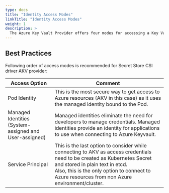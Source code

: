 ```yaml
---
type: docs
title: "Identity Access Modes"
linkTitle: "Identity Access Modes"
weight: 1
description: >
  The Azure Key Vault Provider offers four modes for accessing a Key Vault instance
---
```


## Best Practices

Following order of access modes is recommended for Secret Store CSI driver AKV provider:

| Access Option                                          | Comment                                                                                                                                                                                                                                                        |
| ------------------------------------------------------ | -------------------------------------------------------------------------------------------------------------------------------------------------------------------------------------------------------------------------------------------------------------- |
| Pod Identity                                           | This is the most secure way to get access to Azure resources (AKV in this case) as it uses the managed identity bound to the Pod.                                                                                                                              |
| Managed Identities (System-assigned and User-assigned) | Managed identities eliminate the need for developers to manage credentials. Managed identities provide an identity for applications to use when connecting to Azure Keyvault.                                                                                  |
| Service Principal                                      | This is the last option to consider while connecting to AKV as access credentials need to be created as Kubernetes Secret and stored in plain text in etcd.<br>Also, this is the only option to connect to Azure resources from non Azure environment/cluster. |
